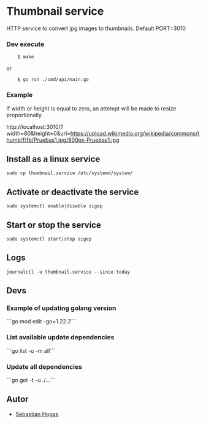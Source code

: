 # Thumbnail service

HTTP service to convert jpg images to thumbnails. Default PORT=3010

### Dev execute

```
    $ make
```

or

```
    $ go run ./cmd/api/main.go
```

### Example 

If width or height is equal to zero, an attempt will be made to resize proportionally.


http://localhost:3010/?width=80&height=0&url=https://upload.wikimedia.org/wikipedia/commons/thumb/f/fb/Pruebas1.jpg/800px-Pruebas1.jpg

## Install as a linux service

```sudo cp thumbnail.service /etc/systemd/system/```

## Activate or deactivate the service

```sudo systemctl enable|disable sigep``` 

## Start or stop the service

```sudo systemctl start|stop sigep```

## Logs

```journalctl -u thumbnail.service --since today```

## Devs

### Example of updating golang version

´´´go mod edit -go=1.22.2´´´

### List available update dependencies

´´´go list -u -m all´´´

### Update all dependencies 

´´´go get -t -u ./...´´´

## Autor
* [Sebastian Hogas](https://github.com/sehogas)